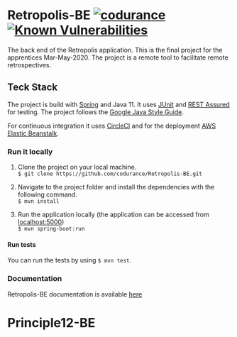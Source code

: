 # Retropolis-BE [![codurance](https://circleci.com/gh/codurance/Retropolis-BE.svg?style=shield)](https://github.com/codurance/Retropolis-BE) [![Known Vulnerabilities](https://snyk.io/test/github/codurance/Retropolis-BE/badge.svg?targetFile=pom.xml)](https://snyk.io/test/github/codurance/Retropolis-BE?targetFile=pom.xml)

The back end of the Retropolis application. This is the final project for the apprentices Mar-May-2020.
The project is a remote tool to facilitate remote retrospectives.

## Teck Stack

The project is build with [Spring](https://reactjs.org/) and Java 11. It uses [JUnit](https://junit.org/junit5/) and [REST Assured](http://rest-assured.io/) for testing. 
The project follows the [Google Java Style Guide](https://google.github.io/styleguide/javaguide.html).

For continuous integration it uses [CircleCI](https://circleci.com/) and for the deployment [AWS Elastic Beanstalk](https://aws.amazon.com/elasticbeanstalk/).

### Run it locally
 1) Clone the project on your local machine.  <br/>
                 `$ git clone https://github.com/codurance/Retropolis-BE.git`

 2) Navigate to the project folder and install the dependencies with the following command.  <br/>
                 `$ mvn install`
                 
 3) Run the application locally (the application can be accessed from [localhost:5000](http://localhost:3000/)) <br/>
                  `$ mvn spring-boot:run`

#### Run tests
You can run the tests by using `$ mvn test`.

### Documentation
Retropolis-BE documentation is available [here](https://github.com/codurance/Retropolis-BE/wiki)
# Principle12-BE

